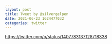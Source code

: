 ```yaml
--- 
layout: post 
title: Tweet by @silvergelpen 
date: 2021-06-23 1624477032 
categories: twitter 
--- 
```

https://twitter.com/o/status/1407783137128718338